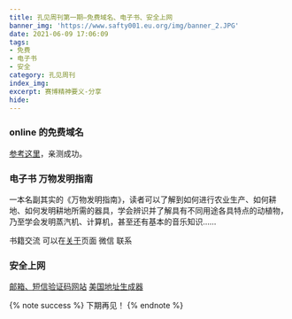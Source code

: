 ```yaml
---
title: 孔见周刊第一期—免费域名、电子书、安全上网
banner_img: 'https://www.safty001.eu.org/img/banner_2.JPG'
date: 2021-06-09 17:06:09
tags:
- 免费
- 电子书
- 安全
category: 孔见周刊
index_img:
excerpt: 赛博精神要义-分享
hide:
---
```

### online 的免费域名
[参考这里](https://51.ruyo.net/17228.html)，亲测成功。

### 电子书 万物发明指南
一本名副其实的《万物发明指南》，读者可以了解到如何进行农业生产、如何耕地、如何发明耕地所需的器具，学会辨识并了解具有不同用途各具特点的动植物，乃至学会发明蒸汽机、计算机，甚至还有基本的音乐知识……

书籍交流 可以在[关于](/about)页面 微信 联系

### 安全上网
[邮箱、短信验证码网站](https://www.yinsiduanxin.com/china-phone-number.html)
[美国地址生成器](https://www.meiguodizhi.com/)

{% note success %}
下期再见！
{% endnote %}